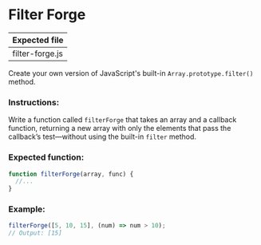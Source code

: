 # Filter Forge

| Expected file   |
| --------------- |
| filter-forge.js |

Create your own version of JavaScript's built-in `Array.prototype.filter()` method.

### Instructions:

Write a function called `filterForge` that takes an array and a callback function, returning a new array with only the elements that pass the callback’s test—without using the built-in `filter` method.

### Expected function:

```js
function filterForge(array, func) {
  //...
}
```

### Example:

```js
filterForge([5, 10, 15], (num) => num > 10);
// Output: [15]
```
